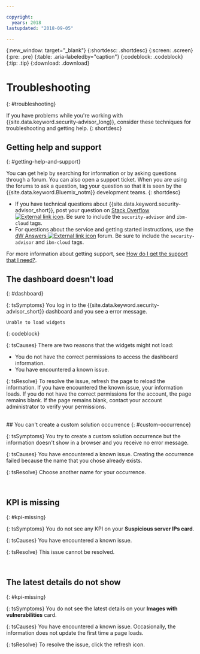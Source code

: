 ```yaml
---

copyright:
  years: 2018
lastupdated: "2018-09-05"

---
```


{:new_window: target="_blank"}
{:shortdesc: .shortdesc}
{:screen: .screen}
{:pre: .pre}
{:table: .aria-labeledby="caption"}
{:codeblock: .codeblock}
{:tip: .tip}
{:download: .download}

# Troubleshooting
{: #troubleshooting}

If you have problems while you're working with {{site.data.keyword.security-advisor_long}}, consider these techniques for troubleshooting and getting help.
{: shortdesc}


## Getting help and support
{: #getting-help-and-support}



You can get help by searching for information or by asking questions through a forum. You can also open a support ticket. When you are using the forums to ask a question, tag your question so that it is seen by the {{site.data.keyword.Bluemix_notm}} development teams.
{: shortdesc}

* If you have technical questions about {{site.data.keyword.security-advisor_short}}, post your question on <a href="http://stackoverflow.com/search?q=ibm+" target="_blank">Stack Overflow <img src="../../icons/launch-glyph.svg" alt="External link icon"></a>. Be sure to include the `security-advisor` and `ibm-cloud` tags.
* For questions about the service and getting started instructions, use the <a href="https://developer.ibm.com/answers/search.html?f=&type=question&redirect=search%2Fsearch&sort=relevance&q=appid%20[bluemix]" target="_blank">dW Answers <img src="../../icons/launch-glyph.svg" alt="External link icon"></a> forum. Be sure to include the `security-advisor` and `ibm-cloud` tags.

For more information about getting support, see [How do I get the support that I need?](/docs/get-support/howtogetsupport.html#getting-customer-support).


## The dashboard doesn't load
{: #dashboard}

{: tsSymptoms}
You log in to the {{site.data.keyword.security-advisor_short}} dashboard and you see a error message.

```
Unable to load widgets
```
{: codeblock}

{: tsCauses}
There are two reasons that the widgets might not load:

* You do not have the correct permissions to access the dashboard information.
* You have encountered a known issue.

{: tsResolve}
To resolve the issue, refresh the page to reload the information. If you have encountered the known issue, your information loads. If you do not have the correct permissions for the account, the page remains blank. If the page remains blank, contact your account administrator to verify your permissions.

</br>
## You can't create a custom solution occurrence
{: #custom-occurrence}

{: tsSymptoms}
You try to create a custom solution occurrence but the information doesn't show in a browser and you receive no error message.

{: tsCauses}
You have encountered a known issue. Creating the occurrence failed because the name that you chose already exists.

{: tsResolve}
Choose another name for your occurrence.

</br>

## KPI is missing
{: #kpi-missing}

{: tsSymptoms}
You do not see any KPI on your **Suspicious server IPs card**.

{: tsCauses}
You have encountered a known issue.

{: tsResolve}
This issue cannot be resolved.

</br>

## The latest details do not show
{: #kpi-missing}

{: tsSymptoms}
You do not see the latest details on your **Images with vulnerabilities** card.

{: tsCauses}
You have encountered a known issue. Occasionally, the information does not update the first time a page loads.

{: tsResolve}
To resolve the issue, click the refresh icon.
